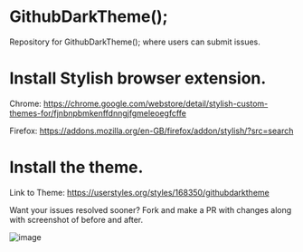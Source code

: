 # GithubDarkTheme();
Repository for GithubDarkTheme(); where users can submit issues.

# Install Stylish browser extension.
Chrome: https://chrome.google.com/webstore/detail/stylish-custom-themes-for/fjnbnpbmkenffdnngjfgmeleoegfcffe

Firefox: https://addons.mozilla.org/en-GB/firefox/addon/stylish/?src=search

# Install the theme.
Link to Theme: https://userstyles.org/styles/168350/githubdarktheme

Want your issues resolved sooner? Fork and make a PR with changes along with screenshot of before and after.

![image](https://i.gyazo.com/2a2e63ea8f9049f8a898dc525d039b53.png)
